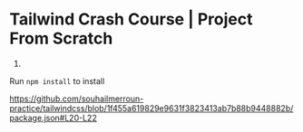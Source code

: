# Tailwind Crash Course | Project From Scratch

1. 

Run `npm install` to install 

https://github.com/souhailmerroun-practice/tailwindcss/blob/1f455a619829e9631f3823413ab7b88b9448882b/package.json#L20-L22
